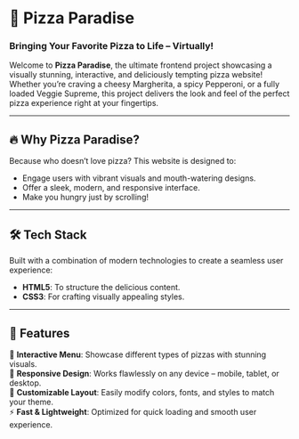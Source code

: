 # 🍕 **Pizza Paradise**  

### Bringing Your Favorite Pizza to Life – Virtually!  

Welcome to **Pizza Paradise**, the ultimate frontend project showcasing a visually stunning, interactive, and deliciously tempting pizza website! Whether you’re craving a cheesy Margherita, a spicy Pepperoni, or a fully loaded Veggie Supreme, this project delivers the look and feel of the perfect pizza experience right at your fingertips.

---

## 🔥 Why Pizza Paradise?  

Because who doesn’t love pizza? This website is designed to:  
- Engage users with vibrant visuals and mouth-watering designs.  
- Offer a sleek, modern, and responsive interface.  
- Make you hungry just by scrolling!  

---

## 🛠️ Tech Stack  

Built with a combination of modern technologies to create a seamless user experience:  

- **HTML5**: To structure the delicious content.  
- **CSS3**: For crafting visually appealing styles.

---

## 🍴 Features  

🍕 **Interactive Menu**: Showcase different types of pizzas with stunning visuals.  
📱 **Responsive Design**: Works flawlessly on any device – mobile, tablet, or desktop.  
🎨 **Customizable Layout**: Easily modify colors, fonts, and styles to match your theme.  
⚡ **Fast & Lightweight**: Optimized for quick loading and smooth user experience.
